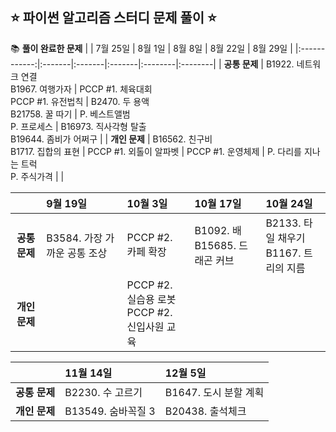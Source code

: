 ## ⭐️ 파이썬 알고리즘 스터디 문제 풀이 ⭐️

📚 **풀이 완료한 문제** 
|              | 7월 25일 | 8월 1일 | 8월 8일 | 8월 22일 | 8월 29일 | 
|:------------:|:-------|:-------|:-------|:--------|:--------|
| **공통 문제** | B1922. 네트워크 연결 <br> B1967. 여행가자 | PCCP #1. 체육대회 <br> PCCP #1. 유전법칙 | B2470. 두 용액 <br> B21758. 꿀 따기 | P. 베스트앨범 <br> P. 프로세스 | B16973. 직사각형 탈출 <br> B19644. 좀비가 어쩌구 |
| **개인 문제** | B16562. 친구비 <br> B1717. 집합의 표현 | PCCP #1. 외톨이 알파벳 | PCCP #1. 운영체제 | P. 다리를 지나는 트럭 <br> P. 주식가격 | |

|              | 9월 19일 | 10월 3일 | 10월 17일 | 10월 24일 |
|:------------:|:---------|:---------|:---------|:---------|
| **공통 문제** | B3584. 가장 가까운 공통 조상| PCCP #2. 카페 확장 | B1092. 배 <br> B15685. 드래곤 커브 | B2133. 타일 채우기 <br> B1167. 트리의 지름 |
| **개인 문제** | | PCCP #2. 실습용 로봇 <br> PCCP #2. 신입사원 교육 | | |

|              | 11월 14일 | 12월 5일 | 
|:------------:|:---------|:---------|
| **공통 문제** | B2230. 수 고르기 | B1647. 도시 분할 계획 |
| **개인 문제** | B13549. 숨바꼭질 3 | B20438. 출석체크 |
